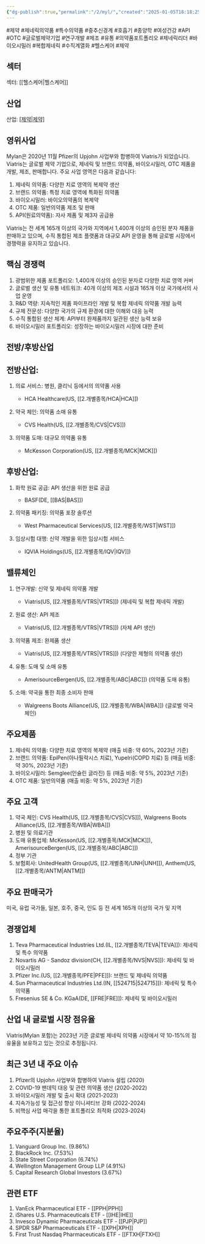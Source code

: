 ```yaml
---
{"dg-publish":true,"permalink":"/2/myl/","created":"2025-01-05T18:18:25.031+09:00","updated":"2025-06-03T20:06:00.279+09:00"}
---
```


#제약 #제네릭의약품 #특수의약품 #중추신경계 #호흡기 #종양학 #여성건강 #API #OTC #글로벌제약기업 #연구개발 #제조 #유통 #의약품포트폴리오 #제네릭리더 #바이오시밀러 #복합제네릭 #수직계열화 #헬스케어 #제약

## 섹터

섹터: [[헬스케어\|헬스케어]]

## 산업

산업: [[제약\|제약]](Pharmaceuticals)

## 영위사업

Mylan은 2020년 11월 Pfizer의 Upjohn 사업부와 합병하여 Viatris가 되었습니다. Viatris는 글로벌 제약 기업으로, 제네릭 및 브랜드 의약품, 바이오시밀러, OTC 제품을 개발, 제조, 판매합니다. 주요 사업 영역은 다음과 같습니다:

1. 제네릭 의약품: 다양한 치료 영역의 복제약 생산
2. 브랜드 의약품: 특정 치료 영역에 특화된 의약품
3. 바이오시밀러: 바이오의약품의 복제약
4. OTC 제품: 일반의약품 제조 및 판매
5. API(원료의약품): 자사 제품 및 제3자 공급용

Viatris는 전 세계 165개 이상의 국가와 지역에서 1,400개 이상의 승인된 분자 제품을 판매하고 있으며, 수직 통합된 제조 플랫폼과 대규모 API 운영을 통해 글로벌 시장에서 경쟁력을 유지하고 있습니다.

## 핵심 경쟁력

1. 광범위한 제품 포트폴리오: 1,400개 이상의 승인된 분자로 다양한 치료 영역 커버
2. 글로벌 생산 및 유통 네트워크: 40개 이상의 제조 시설과 165개 이상 국가에서의 사업 운영
3. R&D 역량: 지속적인 제품 파이프라인 개발 및 복합 제네릭 의약품 개발 능력
4. 규제 전문성: 다양한 국가의 규제 환경에 대한 이해와 대응 능력
5. 수직 통합된 생산 체계: API부터 완제품까지 일관된 생산 능력 보유
6. 바이오시밀러 포트폴리오: 성장하는 바이오시밀러 시장에 대한 준비

## 전방/후방산업

## 전방산업:

1. 의료 서비스: 병원, 클리닉 등에서의 의약품 사용
    
    - HCA Healthcare(US, [[2.개별종목/HCA\|HCA]])
    
2. 약국 체인: 의약품 소매 유통
    
    - CVS Health(US, [[2.개별종목/CVS\|CVS]])
    
3. 의약품 도매: 대규모 의약품 유통
    
    - McKesson Corporation(US, [[2.개별종목/MCK\|MCK]])
    

## 후방산업:

1. 화학 원료 공급: API 생산을 위한 원료 공급
    
    - BASF(DE, [[BAS\|BAS]])
    
2. 의약품 패키징: 의약품 포장 솔루션
    
    - West Pharmaceutical Services(US, [[2.개별종목/WST\|WST]])
    
3. 임상시험 대행: 신약 개발을 위한 임상시험 서비스
    
    - IQVIA Holdings(US, [[2.개별종목/IQV\|IQV]])
    

## 밸류체인

1. 연구개발: 신약 및 제네릭 의약품 개발
    
    - Viatris(US, [[2.개별종목/VTRS\|VTRS]]) (제네릭 및 복합 제네릭 개발)
    
2. 원료 생산: API 제조
    
    - Viatris(US, [[2.개별종목/VTRS\|VTRS]]) (자체 API 생산)
    
3. 의약품 제조: 완제품 생산
    
    - Viatris(US, [[2.개별종목/VTRS\|VTRS]]) (다양한 제형의 의약품 생산)
    
4. 유통: 도매 및 소매 유통
    
    - AmerisourceBergen(US, [[2.개별종목/ABC\|ABC]]) (의약품 도매 유통)
    
5. 소매: 약국을 통한 최종 소비자 판매
    
    - Walgreens Boots Alliance(US, [[2.개별종목/WBA\|WBA]]) (글로벌 약국 체인)
    

## 주요제품

1. 제네릭 의약품: 다양한 치료 영역의 복제약 (매출 비중: 약 60%, 2023년 기준)
2. 브랜드 의약품: EpiPen(아나필락시스 치료), Yupelri(COPD 치료) 등 (매출 비중: 약 30%, 2023년 기준)
3. 바이오시밀러: Semglee(인슐린 글라진) 등 (매출 비중: 약 5%, 2023년 기준)
4. OTC 제품: 일반의약품 (매출 비중: 약 5%, 2023년 기준)

## 주요 고객

1. 약국 체인: CVS Health(US, [[2.개별종목/CVS\|CVS]]), Walgreens Boots Alliance(US, [[2.개별종목/WBA\|WBA]])
2. 병원 및 의료기관
3. 도매 유통업체: McKesson(US, [[2.개별종목/MCK\|MCK]]), AmerisourceBergen(US, [[2.개별종목/ABC\|ABC]])
4. 정부 기관
5. 보험회사: UnitedHealth Group(US, [[2.개별종목/UNH\|UNH]]), Anthem(US, [[2.개별종목/ANTM\|ANTM]])

## 주요 판매국가

미국, 유럽 국가들, 일본, 호주, 중국, 인도 등 전 세계 165개 이상의 국가 및 지역

## 경쟁업체

1. Teva Pharmaceutical Industries Ltd.(IL, [[2.개별종목/TEVA\|TEVA]]): 제네릭 및 특수 의약품
2. Novartis AG - Sandoz division(CH, [[2.개별종목/NVS\|NVS]]): 제네릭 및 바이오시밀러
3. Pfizer Inc.(US, [[2.개별종목/PFE\|PFE]]): 브랜드 및 제네릭 의약품
4. Sun Pharmaceutical Industries Ltd.(IN, [[524715\|524715]]): 제네릭 및 특수 의약품
5. Fresenius SE & Co. KGaA(DE, [[FRE\|FRE]]): 제네릭 및 바이오시밀러

## 산업 내 글로벌 시장 점유율

Viatris(Mylan 포함)는 2023년 기준 글로벌 제네릭 의약품 시장에서 약 10-15%의 점유율을 보유하고 있는 것으로 추정됩니다.

## 최근 3년 내 주요 이슈

1. Pfizer의 Upjohn 사업부와 합병하여 Viatris 설립 (2020)
2. COVID-19 팬데믹 대응 및 관련 의약품 생산 (2020-2022)
3. 바이오시밀러 개발 및 출시 확대 (2021-2023)
4. 지속가능성 및 접근성 향상 이니셔티브 강화 (2022-2024)
5. 비핵심 사업 매각을 통한 포트폴리오 최적화 (2023-2024)

## 주요주주(지분율)

1. Vanguard Group Inc. (9.86%)
2. BlackRock Inc. (7.53%)
3. State Street Corporation (6.74%)
4. Wellington Management Group LLP (4.91%)
5. Capital Research Global Investors (3.67%)

## 관련 ETF

1. VanEck Pharmaceutical ETF - [[PPH\|PPH]]
2. iShares U.S. Pharmaceuticals ETF - [[IHE\|IHE]]
3. Invesco Dynamic Pharmaceuticals ETF - [[PJP\|PJP]]
4. SPDR S&P Pharmaceuticals ETF - [[XPH\|XPH]]
5. First Trust Nasdaq Pharmaceuticals ETF - [[FTXH\|FTXH]]
